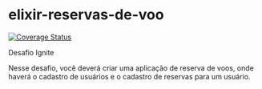 # elixir-reservas-de-voo

[![Coverage Status](https://coveralls.io/repos/github/Altamir/elixir-reservas-de-voo/badge.svg?branch=main)](https://coveralls.io/github/Altamir/elixir-reservas-de-voo?branch=main)

Desafio Ignite

Nesse desafio, você deverá criar uma aplicação de reserva de voos, onde haverá o cadastro de usuários e o cadastro de reservas para um usuário. 



